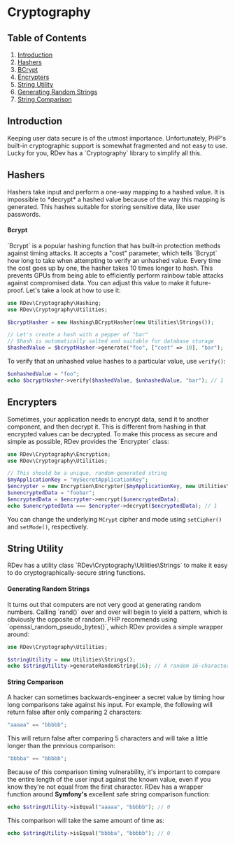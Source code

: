 # Cryptography

## Table of Contents
1. [Introduction](#introduction)
2. [Hashers](#hashers)
  1. [BCrypt](#bcrypt)
3. [Encrypters](#encrypters)
4. [String Utility](#string-utility)
  1. [Generating Random Strings](#generating-random-strings)
  2. [String Comparison](#string-comparison)

<h2 id="introduction">Introduction</h2>
Keeping user data secure is of the utmost importance.  Unfortunately, PHP's built-in cryptographic support is somewhat fragmented and not easy to use.  Lucky for you, RDev has a `Cryptography` library to simplify all this.

<h2 id="hashers">Hashers</h2>
Hashers take input and perform a one-way mapping to a hashed value.  It is impossible to *decrypt* a hashed value because of the way this mapping is generated.  This hashes suitable for storing sensitive data, like user passwords.

<h4 id="bcrpyt">Bcrypt</h4>
`Bcrypt` is a popular hashing function that has built-in protection methods against timing attacks.  It accepts a "cost" parameter, which tells `Bcrypt` how long to take when attempting to verify an unhashed value.  Every time the cost goes up by one, the hasher takes 10 times longer to hash.  This prevents GPUs from being able to efficiently perform rainbow table attacks against compromised data.  You can adjust this value to make it future-proof.  Let's take a look at how to use it:

```php
use RDev\Cryptography\Hashing;
use RDev\Cryptography\Utilities;

$bcryptHasher = new Hashing\BCryptHasher(new Utilities\Strings());

// Let's create a hash with a pepper of "bar"
// $hash is automatically salted and suitable for database storage
$hashedValue = $bcryptHasher->generate("foo", ["cost" => 10], "bar");
```

To verify that an unhashed value hashes to a particular value, use `verify()`:

```php
$unhashedValue = "foo";
echo $bcryptHasher->verify($hashedValue, $unhashedValue, "bar"); // 1
```

<h2 id="encrypters">Encrypters</h2>
Sometimes, your application needs to encrypt data, send it to another component, and then decrypt it.  This is different from hashing in that encrypted values can be decrypted.  To make this process as secure and simple as possible, RDev provides the `Encrypter` class:

```php
use RDev\Cryptography\Encryption;
use RDev\Cryptography\Utilities;

// This should be a unique, random-generated string
$myApplicationKey = "mySecretApplicationKey";
$encrypter = new Encryption\Encrypter($myApplicationKey, new Utilities\Strings());
$unencryptedData = "foobar";
$encryptedData = $encrypter->encrypt($unencryptedData);
echo $unencryptedData === $encrypter->decrypt($encryptedData); // 1 
```

You can change the underlying `MCrypt` cipher and mode using `setCipher()` and `setMode()`, respectively.

<h2 id="string-utility">String Utility</h2>
RDev has a utility class `RDev\Cryptography\Utilities\Strings` to make it easy to do cryptographically-secure string functions.

<h4 id="generating-random-strings">Generating Random Strings</h4>
It turns out that computers are not very good at generating random numbers.  Calling `rand()` over and over will begin to yield a pattern, which is obviously the opposite of random.  PHP recommends using `openssl_random_pseudo_bytes()`, which RDev provides a simple wrapper around:

```php
use RDev\Cryptography\Utilities;

$stringUtility = new Utilities\Strings();
echo $stringUtility->generateRandomString(16); // A random 16-character string
```

<h4 id="string-comparison">String Comparison</h4>
A hacker can sometimes backwards-engineer a secret value by timing how long comparisons take against his input.  For example, the following will return false after only comparing 2 characters:

```php
"aaaaa" == "bbbbb";
```

This will return false after comparing 5 characters and will take a little longer than the previous comparison:

```php
"bbbba" == "bbbbb";
```

Because of this comparison timing vulnerability, it's important to compare the entire length of the user input against the known value, even if you know they're not equal from the first character.  RDev has a wrapper function around **Symfony's** excellent safe string comparison function:

```php
echo $stringUtility->isEqual("aaaaa", "bbbbb"); // 0
```

This comparison will take the same amount of time as:

```php
echo $stringUtility->isEqual("bbbba", "bbbbb"); // 0
```